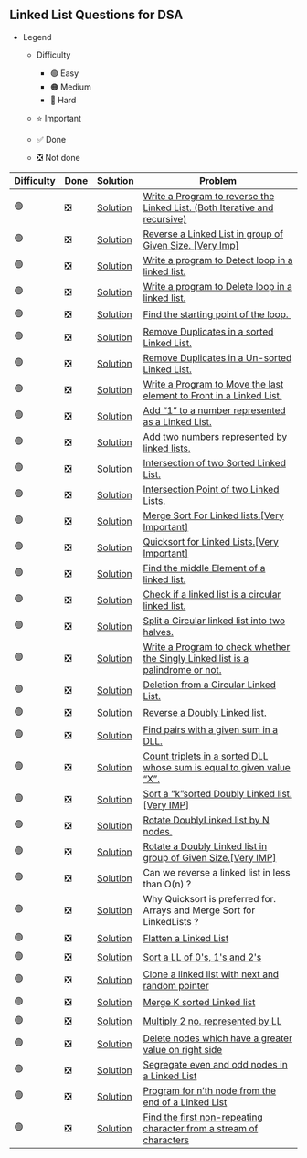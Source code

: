 ## Linked List Questions for DSA                    

- Legend
    - Difficulty
        - :green_circle: Easy
        - :orange_circle: Medium
        - :red_circle: Hard

    - :star: Important
    - :white_check_mark: Done
    - :negative_squared_cross_mark: Not done


| Difficulty       | Done                          | Solution  | Problem                                                                                                                                                                                                                                                                                                            |
| -------------    | ------------------------------ | -------- | ------------------------------------------------------------------------------------------------------------------------------------------------------------------------------------------------------------------------------------------------------------------------------------------------------------------ |
| :green_circle:     | :negative_squared_cross_mark:  | [Solution](ReverseAnArray.java) | [Write a Program to reverse the Linked List. (Both Iterative and recursive)](https://www.geeksforgeeks.org/reverse-a-linked-list/)
| :green_circle:     | :negative_squared_cross_mark:  | [Solution](ReverseAnArray.java) | [Reverse a Linked List in group of Given Size. \[Very Imp\]](https://practice.geeksforgeeks.org/problems/reverse-a-linked-list-in-groups-of-given-size/1)
| :green_circle:     | :negative_squared_cross_mark:  | [Solution](ReverseAnArray.java) | [Write a program to Detect loop in a linked list.](https://practice.geeksforgeeks.org/problems/detect-loop-in-linked-list/1)
| :green_circle:     | :negative_squared_cross_mark:  | [Solution](ReverseAnArray.java) | [Write a program to Delete loop in a linked list.](https://practice.geeksforgeeks.org/problems/remove-loop-in-linked-list/1)
| :green_circle:     | :negative_squared_cross_mark:  | [Solution](ReverseAnArray.java) | [Find the starting point of the loop. ](https://www.geeksforgeeks.org/find-first-node-of-loop-in-a-linked-list/)
| :green_circle:     | :negative_squared_cross_mark:  | [Solution](ReverseAnArray.java) | [Remove Duplicates in a sorted Linked List.](https://practice.geeksforgeeks.org/problems/remove-duplicate-element-from-sorted-linked-list/1)
| :green_circle:     | :negative_squared_cross_mark:  | [Solution](ReverseAnArray.java) | [Remove Duplicates in a Un-sorted Linked List.](https://practice.geeksforgeeks.org/problems/remove-duplicates-from-an-unsorted-linked-list/1)
| :green_circle:     | :negative_squared_cross_mark:  | [Solution](ReverseAnArray.java) | [Write a Program to Move the last element to Front in a Linked List.](https://www.geeksforgeeks.org/move-last-element-to-front-of-a-given-linked-list/)
| :green_circle:     | :negative_squared_cross_mark:  | [Solution](ReverseAnArray.java) | [Add “1” to a number represented as a Linked List.](https://practice.geeksforgeeks.org/problems/add-1-to-a-number-represented-as-linked-list/1)
| :green_circle:     | :negative_squared_cross_mark:  | [Solution](ReverseAnArray.java) | [Add two numbers represented by linked lists.](https://practice.geeksforgeeks.org/problems/add-two-numbers-represented-by-linked-lists/1)
| :green_circle:     | :negative_squared_cross_mark:  | [Solution](ReverseAnArray.java) | [Intersection of two Sorted Linked List.](https://practice.geeksforgeeks.org/problems/intersection-of-two-sorted-linked-lists/1)
| :green_circle:     | :negative_squared_cross_mark:  | [Solution](ReverseAnArray.java) | [Intersection Point of two Linked Lists.](https://practice.geeksforgeeks.org/problems/intersection-point-in-y-shapped-linked-lists/1)
| :green_circle:     | :negative_squared_cross_mark:  | [Solution](ReverseAnArray.java) | [Merge Sort For Linked lists.\[Very Important\]](https://practice.geeksforgeeks.org/problems/sort-a-linked-list/1)
| :green_circle:     | :negative_squared_cross_mark:  | [Solution](ReverseAnArray.java) | [Quicksort for Linked Lists.\[Very Important\]](https://practice.geeksforgeeks.org/problems/quick-sort-on-linked-list/1)
| :green_circle:     | :negative_squared_cross_mark:  | [Solution](ReverseAnArray.java) | [Find the middle Element of a linked list.](https://leetcode.com/problems/middle-of-the-linked-list/)
| :green_circle:     | :negative_squared_cross_mark:  | [Solution](ReverseAnArray.java) | [Check if a linked list is a circular linked list.](https://practice.geeksforgeeks.org/problems/circular-linked-list/1)
| :green_circle:     | :negative_squared_cross_mark:  | [Solution](ReverseAnArray.java) | [Split a Circular linked list into two halves.](https://practice.geeksforgeeks.org/problems/split-a-circular-linked-list-into-two-halves/1)
| :green_circle:     | :negative_squared_cross_mark:  | [Solution](ReverseAnArray.java) | [Write a Program to check whether the Singly Linked list is a palindrome or not.](https://practice.geeksforgeeks.org/problems/check-if-linked-list-is-pallindrome/1)
| :green_circle:     | :negative_squared_cross_mark:  | [Solution](ReverseAnArray.java) | [Deletion from a Circular Linked List.](https://www.geeksforgeeks.org/deletion-circular-linked-list/)
| :green_circle:     | :negative_squared_cross_mark:  | [Solution](ReverseAnArray.java) | [Reverse a Doubly Linked list.](https://practice.geeksforgeeks.org/problems/reverse-a-doubly-linked-list/1)
| :green_circle:     | :negative_squared_cross_mark:  | [Solution](ReverseAnArray.java) | [Find pairs with a given sum in a DLL.](https://www.geeksforgeeks.org/find-pairs-given-sum-doubly-linked-list/)
| :green_circle:     | :negative_squared_cross_mark:  | [Solution](ReverseAnArray.java) | [Count triplets in a sorted DLL whose sum is equal to given value “X”.](https://www.geeksforgeeks.org/count-triplets-sorted-doubly-linked-list-whose-sum-equal-given-value-x/)
| :green_circle:     | :negative_squared_cross_mark:  | [Solution](ReverseAnArray.java) | [Sort a “k”sorted Doubly Linked list.\[Very IMP\]](https://www.geeksforgeeks.org/sort-k-sorted-doubly-linked-list/)
| :green_circle:     | :negative_squared_cross_mark:  | [Solution](ReverseAnArray.java) | [Rotate DoublyLinked list by N nodes.](https://www.geeksforgeeks.org/rotate-doubly-linked-list-n-nodes/)
| :green_circle:     | :negative_squared_cross_mark:  | [Solution](ReverseAnArray.java) | [Rotate a Doubly Linked list in group of Given Size.\[Very IMP\]](https://www.geeksforgeeks.org/reverse-doubly-linked-list-groups-given-size/)
| :green_circle:     | :negative_squared_cross_mark:  | [Solution](ReverseAnArray.java) | Can we reverse a linked list in less than O(n) ?
| :green_circle:     | :negative_squared_cross_mark:  | [Solution](ReverseAnArray.java) | Why Quicksort is preferred for. Arrays and Merge Sort for LinkedLists ?
| :green_circle:     | :negative_squared_cross_mark:  | [Solution](ReverseAnArray.java) | [Flatten a Linked List](https://practice.geeksforgeeks.org/problems/flattening-a-linked-list/1)
| :green_circle:     | :negative_squared_cross_mark:  | [Solution](ReverseAnArray.java) | [Sort a LL of 0's, 1's and 2's](https://practice.geeksforgeeks.org/problems/given-a-linked-list-of-0s-1s-and-2s-sort-it/1)
| :green_circle:     | :negative_squared_cross_mark:  | [Solution](ReverseAnArray.java) | [Clone a linked list with next and random pointer](https://practice.geeksforgeeks.org/problems/clone-a-linked-list-with-next-and-random-pointer/1)
| :green_circle:     | :negative_squared_cross_mark:  | [Solution](ReverseAnArray.java) | [Merge K sorted Linked list](https://practice.geeksforgeeks.org/problems/merge-k-sorted-linked-lists/1)
| :green_circle:     | :negative_squared_cross_mark:  | [Solution](ReverseAnArray.java) | [Multiply 2 no. represented by LL](https://practice.geeksforgeeks.org/problems/multiply-two-linked-lists/1)
| :green_circle:     | :negative_squared_cross_mark:  | [Solution](ReverseAnArray.java) | [Delete nodes which have a greater value on right side](https://practice.geeksforgeeks.org/problems/delete-nodes-having-greater-value-on-right/1)
| :green_circle:     | :negative_squared_cross_mark:  | [Solution](ReverseAnArray.java) | [Segregate even and odd nodes in a Linked List](https://practice.geeksforgeeks.org/problems/segregate-even-and-odd-nodes-in-a-linked-list/0)
| :green_circle:     | :negative_squared_cross_mark:  | [Solution](ReverseAnArray.java) | [Program for n’th node from the end of a Linked List](https://practice.geeksforgeeks.org/problems/nth-node-from-end-of-linked-list/1)
| :green_circle:     | :negative_squared_cross_mark:  | [Solution](ReverseAnArray.java) | [Find the first non-repeating character from a stream of characters](https://practice.geeksforgeeks.org/problems/first-non-repeating-character-in-a-stream/0)                                                                                                                                                      
      